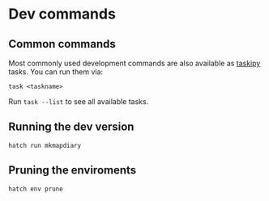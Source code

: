 # Dev commands

## Common commands

Most commonly used development commands are also available as [taskipy](https://taskipy.github.io/) tasks. You can run them via:

```
task <taskname>
```

Run `task --list` to see all available tasks.

## Running the dev version

```
hatch run mkmapdiary
```

## Pruning the enviroments

```
hatch env prune
```